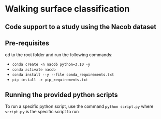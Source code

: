 # Walking surface classification

## Code support to a study using the Nacob dataset

## Pre-requisites

cd to the root folder and run the following commands:
- `conda create -n nacob python=3.10 -y`
- `conda activate nacob`
- `conda install --y --file conda_requirements.txt`
- `pip install -r pip_requirements.txt`

## Running the provided python scripts

To run a specific python script, use the command `python script.py` where `script.py` is the specific script to run